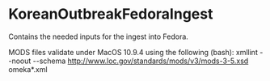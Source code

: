 KoreanOutbreakFedoraIngest
==========================

Contains the needed inputs for the ingest into Fedora.

MODS files validate under MacOS 10.9.4 using the following (bash):
xmllint --noout --schema http://www.loc.gov/standards/mods/v3/mods-3-5.xsd omeka*.xml